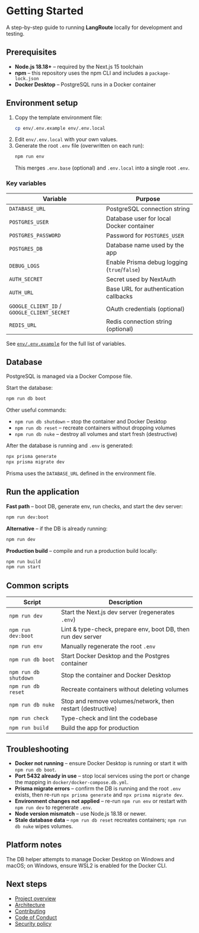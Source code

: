 # Getting Started

A step-by-step guide to running **LangRoute** locally for development and testing.

## Prerequisites

- **Node.js 18.18+** – required by the Next.js 15 toolchain
- **npm** – this repository uses the npm CLI and includes a `package-lock.json`
- **Docker Desktop** – PostgreSQL runs in a Docker container

## Environment setup

1. Copy the template environment file:
   ```bash
   cp env/.env.example env/.env.local
   ```
2. Edit `env/.env.local` with your own values.
3. Generate the root `.env` file (overwritten on each run):
   ```bash
   npm run env
   ```
   This merges `.env.base` (optional) and `.env.local` into a single root `.env`.

### Key variables
| Variable | Purpose |
|----------|---------|
| `DATABASE_URL` | PostgreSQL connection string |
| `POSTGRES_USER` | Database user for local Docker container |
| `POSTGRES_PASSWORD` | Password for `POSTGRES_USER` |
| `POSTGRES_DB` | Database name used by the app |
| `DEBUG_LOGS` | Enable Prisma debug logging (`true`/`false`) |
| `AUTH_SECRET` | Secret used by NextAuth |
| `AUTH_URL` | Base URL for authentication callbacks |
| `GOOGLE_CLIENT_ID` / `GOOGLE_CLIENT_SECRET` | OAuth credentials (optional) |
| `REDIS_URL` | Redis connection string (optional) |

See [`env/.env.example`](../env/.env.example) for the full list of variables.

## Database

PostgreSQL is managed via a Docker Compose file.

Start the database:
```bash
npm run db boot
```
Other useful commands:
- `npm run db shutdown` – stop the container and Docker Desktop
- `npm run db reset` – recreate containers without dropping volumes
- `npm run db nuke` – destroy all volumes and start fresh (destructive)

After the database is running and `.env` is generated:
```bash
npx prisma generate
npx prisma migrate dev
```
Prisma uses the `DATABASE_URL` defined in the environment file.

## Run the application

**Fast path** – boot DB, generate env, run checks, and start the dev server:
```bash
npm run dev:boot
```

**Alternative** – if the DB is already running:
```bash
npm run dev
```

**Production build** – compile and run a production build locally:
```bash
npm run build
npm run start
```

## Common scripts

| Script | Description |
|--------|-------------|
| `npm run dev` | Start the Next.js dev server (regenerates `.env`) |
| `npm run dev:boot` | Lint & type-check, prepare env, boot DB, then run dev server |
| `npm run env` | Manually regenerate the root `.env` |
| `npm run db boot` | Start Docker Desktop and the Postgres container |
| `npm run db shutdown` | Stop the container and Docker Desktop |
| `npm run db reset` | Recreate containers without deleting volumes |
| `npm run db nuke` | Stop and remove volumes/network, then restart (destructive) |
| `npm run check` | Type-check and lint the codebase |
| `npm run build` | Build the app for production |

## Troubleshooting

- **Docker not running** – ensure Docker Desktop is running or start it with `npm run db boot`.
- **Port 5432 already in use** – stop local services using the port or change the mapping in `docker/docker-compose.db.yml`.
- **Prisma migrate errors** – confirm the DB is running and the root `.env` exists, then re-run `npx prisma generate` and `npx prisma migrate dev`.
- **Environment changes not applied** – re-run `npm run env` or restart with `npm run dev` to regenerate `.env`.
- **Node version mismatch** – use Node.js 18.18 or newer.
- **Stale database data** – `npm run db reset` recreates containers; `npm run db nuke` wipes volumes.

## Platform notes

The DB helper attempts to manage Docker Desktop on Windows and macOS; on Windows, ensure WSL2 is enabled for the Docker CLI.

## Next steps

- [Project overview](../README.md)
- [Architecture](./architecture.md)
- [Contributing](../CONTRIBUTING.md)
- [Code of Conduct](../CODE_OF_CONDUCT.md)
- [Security policy](../SECURITY.md)


